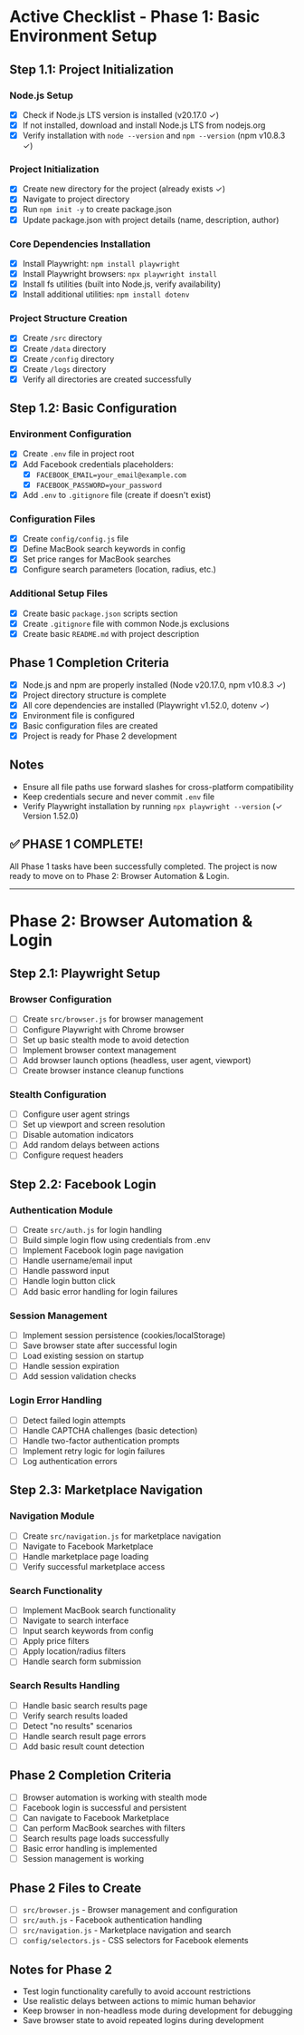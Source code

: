 # Active Checklist - Phase 1: Basic Environment Setup

## Step 1.1: Project Initialization

### Node.js Setup
- [x] Check if Node.js LTS version is installed (v20.17.0 ✓)
- [x] If not installed, download and install Node.js LTS from nodejs.org
- [x] Verify installation with `node --version` and `npm --version` (npm v10.8.3 ✓)

### Project Initialization
- [x] Create new directory for the project (already exists ✓)
- [x] Navigate to project directory
- [x] Run `npm init -y` to create package.json
- [x] Update package.json with project details (name, description, author)

### Core Dependencies Installation
- [x] Install Playwright: `npm install playwright`
- [x] Install Playwright browsers: `npx playwright install`
- [x] Install fs utilities (built into Node.js, verify availability)
- [x] Install additional utilities: `npm install dotenv`

### Project Structure Creation
- [x] Create `/src` directory
- [x] Create `/data` directory
- [x] Create `/config` directory
- [x] Create `/logs` directory
- [x] Verify all directories are created successfully

## Step 1.2: Basic Configuration

### Environment Configuration
- [x] Create `.env` file in project root
- [x] Add Facebook credentials placeholders:
  - [x] `FACEBOOK_EMAIL=your_email@example.com`
  - [x] `FACEBOOK_PASSWORD=your_password`
- [x] Add `.env` to `.gitignore` file (create if doesn't exist)

### Configuration Files
- [x] Create `config/config.js` file
- [x] Define MacBook search keywords in config
- [x] Set price ranges for MacBook searches
- [x] Configure search parameters (location, radius, etc.)

### Additional Setup Files
- [x] Create basic `package.json` scripts section
- [x] Create `.gitignore` file with common Node.js exclusions
- [x] Create basic `README.md` with project description

## Phase 1 Completion Criteria
- [x] Node.js and npm are properly installed (Node v20.17.0, npm v10.8.3 ✓)
- [x] Project directory structure is complete
- [x] All core dependencies are installed (Playwright v1.52.0, dotenv ✓)
- [x] Environment file is configured
- [x] Basic configuration files are created
- [x] Project is ready for Phase 2 development

## Notes
- Ensure all file paths use forward slashes for cross-platform compatibility
- Keep credentials secure and never commit `.env` file
- Verify Playwright installation by running `npx playwright --version` (✓ Version 1.52.0)

## ✅ PHASE 1 COMPLETE!
All Phase 1 tasks have been successfully completed. The project is now ready to move on to Phase 2: Browser Automation & Login.

---

# Phase 2: Browser Automation & Login

## Step 2.1: Playwright Setup

### Browser Configuration
- [ ] Create `src/browser.js` for browser management
- [ ] Configure Playwright with Chrome browser
- [ ] Set up basic stealth mode to avoid detection
- [ ] Implement browser context management
- [ ] Add browser launch options (headless, user agent, viewport)
- [ ] Create browser instance cleanup functions

### Stealth Configuration
- [ ] Configure user agent strings
- [ ] Set up viewport and screen resolution
- [ ] Disable automation indicators
- [ ] Add random delays between actions
- [ ] Configure request headers

## Step 2.2: Facebook Login

### Authentication Module
- [ ] Create `src/auth.js` for login handling
- [ ] Build simple login flow using credentials from .env
- [ ] Implement Facebook login page navigation
- [ ] Handle username/email input
- [ ] Handle password input
- [ ] Handle login button click
- [ ] Add basic error handling for login failures

### Session Management
- [ ] Implement session persistence (cookies/localStorage)
- [ ] Save browser state after successful login
- [ ] Load existing session on startup
- [ ] Handle session expiration
- [ ] Add session validation checks

### Login Error Handling
- [ ] Detect failed login attempts
- [ ] Handle CAPTCHA challenges (basic detection)
- [ ] Handle two-factor authentication prompts
- [ ] Implement retry logic for login failures
- [ ] Log authentication errors

## Step 2.3: Marketplace Navigation

### Navigation Module
- [ ] Create `src/navigation.js` for marketplace navigation
- [ ] Navigate to Facebook Marketplace
- [ ] Handle marketplace page loading
- [ ] Verify successful marketplace access

### Search Functionality
- [ ] Implement MacBook search functionality
- [ ] Navigate to search interface
- [ ] Input search keywords from config
- [ ] Apply price filters
- [ ] Apply location/radius filters
- [ ] Handle search form submission

### Search Results Handling
- [ ] Handle basic search results page
- [ ] Verify search results loaded
- [ ] Detect "no results" scenarios
- [ ] Handle search result page errors
- [ ] Add basic result count detection

## Phase 2 Completion Criteria
- [ ] Browser automation is working with stealth mode
- [ ] Facebook login is successful and persistent
- [ ] Can navigate to Facebook Marketplace
- [ ] Can perform MacBook searches with filters
- [ ] Search results page loads successfully
- [ ] Basic error handling is implemented
- [ ] Session management is working

## Phase 2 Files to Create
- [ ] `src/browser.js` - Browser management and configuration
- [ ] `src/auth.js` - Facebook authentication handling
- [ ] `src/navigation.js` - Marketplace navigation and search
- [ ] `config/selectors.js` - CSS selectors for Facebook elements

## Notes for Phase 2
- Test login functionality carefully to avoid account restrictions
- Use realistic delays between actions to mimic human behavior
- Keep browser in non-headless mode during development for debugging
- Save browser state to avoid repeated logins during development 